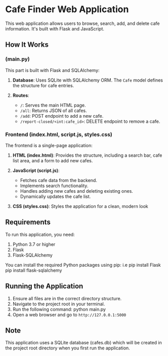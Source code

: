 # Cafe Finder Web Application

This web application allows users to browse, search, add, and delete cafe information. It's built with Flask and JavaScript.

## How It Works

### (main.py)

This part is built with Flask and SQLAlchemy:

1. **Database**: Uses SQLite with SQLAlchemy ORM. The `Cafe` model defines the structure for cafe entries.

2. **Routes**:
   - `/`: Serves the main HTML page.
   - `/all`: Returns JSON of all cafes.
   - `/add`: POST endpoint to add a new cafe.
   - `/report-closed/<int:cafe_id>`: DELETE endpoint to remove a cafe.

### Frontend (index.html, script.js, styles.css)

The frontend is a single-page application:

1. **HTML (index.html)**: Provides the structure, including a search bar, cafe list area, and a form to add new cafes.

2. **JavaScript (script.js)**:
   - Fetches cafe data from the backend.
   - Implements search functionality.
   - Handles adding new cafes and deleting existing ones.
   - Dynamically updates the cafe list.

3. **CSS (styles.css)**: Styles the application for a clean, modern look 

## Requirements

To run this application, you need:

1. Python 3.7 or higher
2. Flask
3. Flask-SQLAlchemy

You can install the required Python packages using pip:
i.e pip install Flask
    pip install flask-sqlalchemy

## Running the Application

1. Ensure all files are in the correct directory structure.
2. Navigate to the project root in your terminal.
3. Run the following command: python main.py
4. Open a web browser and go to `http://127.0.0.1:5000`

## Note
This application uses a SQLite database (cafes.db) which will be created
in the project root directory when you first run the application. 
